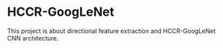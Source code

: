 # HCCR-GoogLeNet
This project is about directional feature extraction and HCCR-GoogLeNet CNN architecture.
